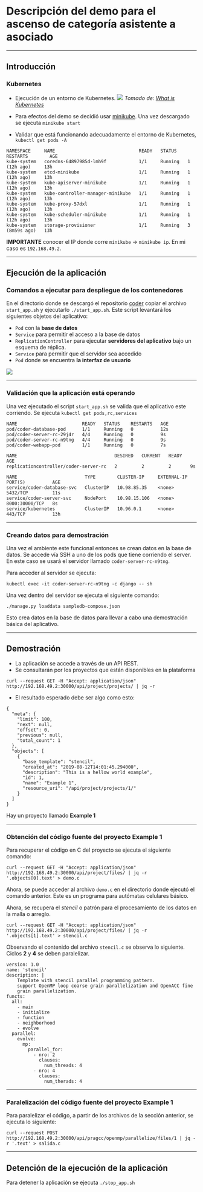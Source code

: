 # Descripción del demo para el ascenso de categoría asistente a asociado

---

## Introducción

### Kubernetes

- Ejecución de un entorno  de Kubernetes.
<img src="Kubernetes.png">  </img>
*Tomado de: [What is Kubernetes](https://www.redhat.com/en/topics/containers/what-is-kubernetes)*

- Para efectos del demo se decidió usar [minikube](https://minikube.sigs.k8s.io/docs/). Una vez descargado se ejecuta `minikube start`

- Validar que está funcionando adecuadamente el entorno de Kubernetes, `kubectl get pods -A`

```
NAMESPACE     NAME                               READY   STATUS    RESTARTS        AGE
kube-system   coredns-64897985d-lmh9f            1/1     Running   1 (12h ago)     13h
kube-system   etcd-minikube                      1/1     Running   1 (12h ago)     13h
kube-system   kube-apiserver-minikube            1/1     Running   1 (12h ago)     13h
kube-system   kube-controller-manager-minikube   1/1     Running   1 (12h ago)     13h
kube-system   kube-proxy-57dxl                   1/1     Running   1 (12h ago)     13h
kube-system   kube-scheduler-minikube            1/1     Running   1 (12h ago)     13h
kube-system   storage-provisioner                1/1     Running   3 (8m59s ago)   13h
```

**IMPORTANTE** conocer el IP donde corre `minikube` &rarr; `minikube ip`. En mi caso es `192.168.49.2`.

---

## Ejecución de la aplicación

### Comandos a ejecutar para despliegue de los contenedores

En el directorio donde se descargó el repositorio [coder](https://github.com/DonAurelio/coder) copiar el archivo `start_app.sh` y ejecutarlo `./start_app.sh`.
Este script levantará los siguientes objetos del aplicativo:

- `Pod` con la **base de datos**
- `Service` para permitir el acceso a la base de datos
- `ReplicationController` para ejecutar **servidores del aplicativo** bajo un esquema de réplica.
- `Service` para permitir que el servidor sea accedido
- `Pod` donde se encuentra **la interfaz de usuario**

<img src="App.png">  </img>

---

### Validación que la aplicación está operando

Una vez ejecutado el script `start_app.sh` se valida que el aplicativo este corriendo. 
Se ejecuta `kubectl get pods,rc,services` 

```
NAME                        READY   STATUS    RESTARTS   AGE
pod/coder-database-pod      1/1     Running   0          12s
pod/coder-server-rc-29j4r   4/4     Running   0          9s
pod/coder-server-rc-n9tng   4/4     Running   0          9s
pod/coder-webapp-pod        1/1     Running   0          7s

NAME                                    DESIRED   CURRENT   READY   AGE
replicationcontroller/coder-server-rc   2         2         2       9s

NAME                         TYPE        CLUSTER-IP     EXTERNAL-IP   PORT(S)          AGE
service/coder-database-svc   ClusterIP   10.98.85.35    <none>        5432/TCP         11s
service/coder-server-svc     NodePort    10.98.15.106   <none>        8000:30000/TCP   8s
service/kubernetes           ClusterIP   10.96.0.1      <none>        443/TCP          13h
```

---

### Creando datos para demostración

Una vez el ambiente este funcional entonces se crean datos en la base de datos. 
Se accede vía SSH a uno de los pods que tiene corriendo el server.
En este caso se usará el servidor llamado `coder-server-rc-n9tng`.

Para acceder al servidor se ejecuta:
```
kubectl exec -it coder-server-rc-n9tng -c django -- sh
```

Una vez dentro del servidor se ejecuta el siguiente comando:
```
./manage.py loaddata sampledb-compose.json
```

Esto crea datos en la base de datos para llevar a cabo una demostración básica del aplicativo.


---

## Demostración

- La aplicación se accede a través de un API REST. 
- Se consultarán por los proyectos que están disponibles en la plataforma 

`curl --request GET -H "Accept: application/json" http://192.168.49.2:30000/api/project/projects/ | jq -r`

- El resultado esperado debe ser algo como esto:

``` 
{
  "meta": {
    "limit": 100,
    "next": null,
    "offset": 0,
    "previous": null,
    "total_count": 1
  },
  "objects": [
    {
      "base_template": "stencil",
      "created_at": "2019-08-12T14:01:45.294000",
      "description": "This is a hellow world example",
      "id": 1,
      "name": "Example 1",
      "resource_uri": "/api/project/projects/1/"
    }
  ]
}
``` 

Hay un proyecto llamado **Example 1**

---

### Obtención del código fuente del proyecto Example 1

Para recuperar el código en C del proyecto se ejecuta el siguiente comando:
```
curl --request GET -H "Accept: application/json" http://192.168.49.2:30000/api/project/files/ | jq -r '.objects[0].text' > demo.c
```

Ahora, se puede acceder al archivo `demo.c` en el directorio donde ejecutó el comando anterior.
Este es un programa para autómatas celulares básico.

Ahora, se recupera el *stencil* o patrón para el procesamiento de los datos en la malla o arreglo.

```
curl --request GET -H "Accept: application/json" http://192.168.49.2:30000/api/project/files/ | jq -r '.objects[1].text' > stencil.c
```

Observando el contenido del archivo `stencil.c` se observa lo siguiente. 
Ciclos **2** y **4** se deben paralelizar. 

```
version: 1.0 
name: 'stencil'
description: |
    Template with stencil parallel programming pattern.
    support OpenMP loop coarse grain parallelization and OpenACC fine
    grain parallelization.
functs:
  all:
    - main
    - initialize
    - function
    - neighborhood
    - evolve
  parallel:
    evolve:
      mp: 
        parallel_for:
          - nro: 2
            clauses:
              num_threads: 4
          - nro: 4
            clauses:
              num_therads: 4
```

---

### Paralelización del código fuente del proyecto Example 1


Para paralelizar el código, a partir de los archivos de la sección anterior, se ejecuta lo siguiente:

```
curl --request POST http://192.168.49.2:30000/api/pragcc/openmp/parallelize/files/1 | jq -r '.text' > salida.c
```


---

## Detención de la ejecución de la aplicación

Para detener la aplicación se ejecuta `./stop_app.sh`
